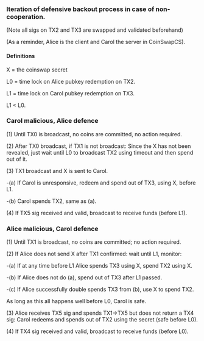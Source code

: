 ### Iteration of defensive backout process in case of non-cooperation.

(Note all sigs on TX2 and TX3 are swapped and validated beforehand)

(As a reminder, Alice is the client and Carol the server in CoinSwapCS).

#### Definitions

X = the coinswap secret

L0 = time lock on Alice pubkey redemption on TX2.

L1 = time lock on Carol pubkey redemption on TX3.

L1 < L0.

### Carol malicious, Alice defence

(1) Until TX0 is broadcast, no coins are committed, no action required.

(2) After TX0 broadcast, if TX1 is not broadcast: Since the X has not been revealed,
just wait until L0 to broadcast TX2 using timeout and then spend out of it.

(3) TX1 broadcast and X is sent to Carol.

-(a) If Carol is unresponsive, redeem and spend out of TX3, using X, before L1.

-(b) Carol spends TX2, same as (a).
 
(4) If TX5 sig received and valid, broadcast to receive funds (before L1).

### Alice malicious, Carol defence

(1) Until TX1 is broadcast, no coins are committed; no action required.

(2) If Alice does not send X after TX1 confirmed: wait until L1, monitor:

-(a) If at any time before L1 Alice spends TX3 using X, spend TX2 using X.

-(b) If Alice does not do (a), spend out of TX3 after L1 passed.

-(c) If Alice successfully double spends TX3 from (b), use X to spend TX2.
  
  As long as this all happens well before L0, Carol is safe.

(3) Alice receives TX5 sig and spends TX1->TX5 but does not return a TX4 sig:
Carol redeems and spends out of TX2 using the secret (safe before L0).

(4) If TX4 sig received and valid, broadcast to receive funds (before L0).

